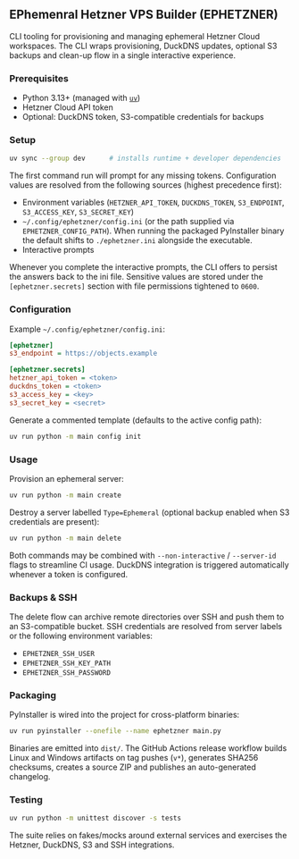 ## EPhemenral Hetzner VPS Builder (EPHETZNER)

CLI tooling for provisioning and managing ephemeral Hetzner Cloud workspaces.
The CLI wraps provisioning, DuckDNS updates, optional S3 backups and clean-up
flow in a single interactive experience.

### Prerequisites

- Python 3.13+ (managed with [`uv`](https://github.com/astral-sh/uv))
- Hetzner Cloud API token
- Optional: DuckDNS token, S3-compatible credentials for backups

### Setup

```bash
uv sync --group dev      # installs runtime + developer dependencies
```

The first command run will prompt for any missing tokens. Configuration values
are resolved from the following sources (highest precedence first):

- Environment variables (`HETZNER_API_TOKEN`, `DUCKDNS_TOKEN`, `S3_ENDPOINT`,
	`S3_ACCESS_KEY`, `S3_SECRET_KEY`)
- `~/.config/ephetzner/config.ini` (or the path supplied via
	`EPHETZNER_CONFIG_PATH`). When running the packaged PyInstaller binary the
	default shifts to `./ephetzner.ini` alongside the executable.
- Interactive prompts

Whenever you complete the interactive prompts, the CLI offers to persist the
answers back to the ini file. Sensitive values are stored under the
`[ephetzner.secrets]` section with file permissions tightened to `0600`.

### Configuration

Example `~/.config/ephetzner/config.ini`:

```ini
[ephetzner]
s3_endpoint = https://objects.example

[ephetzner.secrets]
hetzner_api_token = <token>
duckdns_token = <token>
s3_access_key = <key>
s3_secret_key = <secret>
```

Generate a commented template (defaults to the active config path):

```bash
uv run python -m main config init
```

### Usage

Provision an ephemeral server:

```bash
uv run python -m main create
```

Destroy a server labelled `Type=Ephemeral` (optional backup enabled when S3
credentials are present):

```bash
uv run python -m main delete
```

Both commands may be combined with `--non-interactive` / `--server-id` flags to
streamline CI usage. DuckDNS integration is triggered automatically whenever a
token is configured.

### Backups & SSH

The delete flow can archive remote directories over SSH and push them to an
S3-compatible bucket. SSH credentials are resolved from server labels or the
following environment variables:

- `EPHETZNER_SSH_USER`
- `EPHETZNER_SSH_KEY_PATH`
- `EPHETZNER_SSH_PASSWORD`

### Packaging

PyInstaller is wired into the project for cross-platform binaries:

```bash
uv run pyinstaller --onefile --name ephetzner main.py
```

Binaries are emitted into `dist/`. The GitHub Actions release workflow builds
Linux and Windows artifacts on tag pushes (`v*`), generates SHA256 checksums,
creates a source ZIP and publishes an auto-generated changelog.

### Testing

```bash
uv run python -m unittest discover -s tests
```

The suite relies on fakes/mocks around external services and exercises the
Hetzner, DuckDNS, S3 and SSH integrations.
